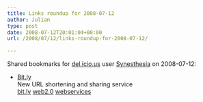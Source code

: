 ```yaml
---
title: Links roundup for 2008-07-12
author: Julian
type: post
date: 2008-07-12T20:01:04+00:00
url: /2008/07/12/links-roundup-for-2008-07-12/

---
```

Shared bookmarks for [del.icio.us][1] user [Synesthesia][2] on 2008-07-12:

  * [Bit.ly][3]  
    New URL shortening and sharing service  
    [bit.ly][4] [web2.0][5] [webservices][6]

 [1]: https://del.icio.us/
 [2]: https://del.icio.us/synesthesia
 [3]: https://www.readwriteweb.com/archives/bitly_alternative_to_tinyurl.php
 [4]: https://del.icio.us/synesthesia/bit.ly
 [5]: https://del.icio.us/synesthesia/web2.0
 [6]: https://del.icio.us/synesthesia/webservices